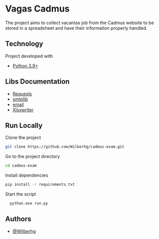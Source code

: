 # Vagas Cadmus

The project aims to collect vacantas job from the Cadmus website to be stored in a spreadsheet and have their information properly handled.

## Technology

Project developed with

- [Python 3.9+](https://www.python.org/downloads/release/python-391/)

## Libs Documentation

- [Requests](https://docs.python-requests.org/en/latest/)
- [smtplib](https://docs.python.org/3/library/smtplib.html)
- [email](https://docs.python.org/3/library/email.examples.html)
- [Xlsxwriter](https://xlsxwriter.readthedocs.io/)

## Run Locally

Clone the project
```bash
git clone https://github.com/Wilberhg/cadmus-exam.git
```

Go to the project directory
```bash
cd cadmus-exam
```

Install dependencies
```bash
pip install -r requirements.txt
```

Start the script
```bash
  python.exe run.py
```

## Authors

- [@Wilberhg](https://www.github.com/Wilberhg)